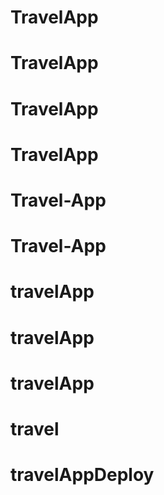 # TravelApp
# TravelApp
# TravelApp
# TravelApp
# Travel-App
# Travel-App
# travelApp
# travelApp
# travelApp
# travel
# travelAppDeploy
